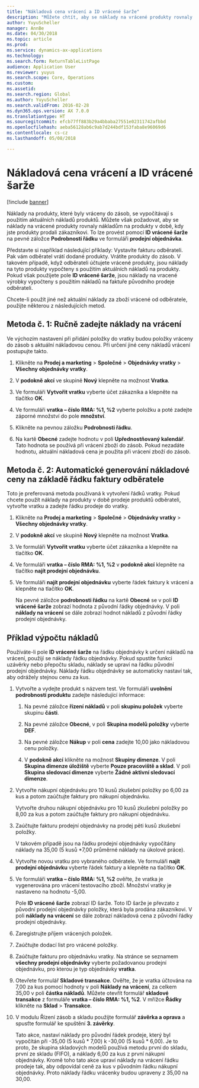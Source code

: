 ```yaml
---
title: "Nákladová cena vrácení a ID vrácené šarže"
description: "Můžete chtít, aby se náklady na vrácené produkty rovnaly nákladům na produkty v době, kdy jste produkty prodali zákazníkovi. To lze provést pomocí **ID vrácené šarže**."
author: YuyuScheller
manager: AnnBe
ms.date: 04/30/2018
ms.topic: article
ms.prod: 
ms.service: dynamics-ax-applications
ms.technology: 
ms.search.form: ReturnTableListPage
audience: Application User
ms.reviewer: yuyus
ms.search.scope: Core, Operations
ms.custom: 
ms.assetid: 
ms.search.region: Global
ms.author: YuyuScheller
ms.search.validFrom: 2016-02-28
ms.dyn365.ops.version: AX 7.0.0
ms.translationtype: HT
ms.sourcegitcommit: efcb77ff883b29a4bbaba27551e02311742afbbd
ms.openlocfilehash: aeba56128ab6c9ab7d244bdf153faba8e96069d6
ms.contentlocale: cs-cz
ms.lasthandoff: 05/08/2018

---
```


# <a name="return-cost-price-and-return-lot-id"></a>Nákladová cena vrácení a ID vrácené šarže        

[!include [banner](../includes/banner.md)]



Náklady na produkty, které byly vráceny do zásob, se vypočítávají s použitím aktuálních nákladů produktů. Můžete však požadovat, aby se náklady na vrácené produkty rovnaly nákladům na produkty v době, kdy jste produkty prodali zákazníkovi. To lze provést pomocí **ID vrácené šarže** na pevné záložce **Podrobnosti řádku** ve formuláři **prodejní objednávka**.

Představte si například následující příklady: Vystavíte fakturu odběrateli. Pak vám odběratel vrátí dodané produkty. Vrátíte produkty do zásob. V takovém případě, když odběrateli účtujete vrácené produkty, jsou náklady na tyto produkty vypočteny s použitím aktuálních nákladů na produkty. Pokud však použijete pole **ID vrácené šarže**, jsou náklady na vracené výrobky vypočteny s použitím nákladů na faktuře původního prodeje odběrateli.

Chcete-li použít jiné než aktuální náklady za zboží vrácené od odběratele, použijte některou z následujících metod.

## <a name="method-1-manually-enter-the-return-cost-price"></a>Metoda č. 1: Ručně zadejte náklady na vrácení

Ve výchozím nastavení při přidání položky do vratky budou položky vráceny do zásob s aktuální nákladovou cenou. Při určení jiné ceny nákladů vrácení postupujte takto.

1.  Klikněte na **Prodej a marketing** \> **Společné** \> **Objednávky vratky** \> **Všechny objednávky vratky**.

2.  V **podokně akcí** ve skupině **Nový** klepněte na možnost **Vratka**.

3.  Ve formuláři **Vytvořit vratku** vyberte účet zákazníka a klepněte na tlačítko **OK**.

4.  Ve formuláři **vratka – číslo RMA: %1, %2** vyberte položku a poté zadejte záporné množství do pole **množství**.

5.  Klikněte na pevnou záložku **Podrobnosti řádku**.

6.  Na kartě **Obecné** zadejte hodnotu v poli **Upřednostňovaný kalendář**. Tato hodnota se používá při vrácení zboží do zásob. Pokud nezadáte hodnotu, aktuální nákladová cena je použita při vrácení zboží do zásob.

## <a name="method-2-automatically-generate-the-cost-price-based-on-the-customer-invoice-line"></a>Metoda č. 2: Automatické generování nákladové ceny na základě řádku faktury odběratele

Toto je preferovaná metoda používaná k vytvoření řádků vratky. Pokud chcete použít náklady na produkty v době prodeje produktů odběrateli, vytvořte vratku a zadejte řádku prodeje do vratky.

1.  Klikněte na **Prodej a marketing** \> **Společné** \> **Objednávky vratky** \> **Všechny objednávky vratky**.

2.  V **podokně akcí** ve skupině **Nový** klepněte na možnost **Vratka**.

3.  Ve formuláři **Vytvořit vratku** vyberte účet zákazníka a klepněte na tlačítko **OK**.

4.  Ve formuláři **vratka – číslo RMA: %1, %2** v **podokně akcí** klepněte na tlačítko **najít prodejní objednávku**.

5.  Ve formuláři **najít prodejní objednávku** vyberte řádek faktury k vrácení a klepněte na tlačítko **OK**.
    
    Na pevné záložce **podrobnosti řádku** na kartě **Obecné** se v poli **ID vrácené šarže** zobrazí hodnota z původní řádky objednávky. V poli **náklady na vrácení** se dále zobrazí hodnot nákladů z původní řádky prodejní objednávky.

## <a name="cost-calculation-example"></a>Příklad výpočtu nákladů

Používáte-li pole **ID vrácené šarže** na řádku objednávky k určení nákladů na vrácení, použijí se náklady řádku objednávky. Pokud spustíte funkci uzávěrky nebo přepočtu skladu, náklady se upraví na řádku původní prodejní objednávky. Náklady řádku objednávky se automaticky nastaví tak, aby odrážely stejnou cenu za kus.

1.  Vytvořte a vydejte produkt s názvem test. Ve formuláři **uvolnění podrobností produktu** zadejte následující informace:
    
    1.  Na pevné záložce **řízení nákladů** v poli **skupinu položek** vyberte skupinu **části**.
    
    2.  Na pevné záložce **Obecné**, v poli **Skupina modelů položky** vyberte **DEF**.
    
    3.  Na pevné záložce **Nákup** v poli **cena** zadejte 10,00 jako nákladovou cenu položky.
    
    4.  V **podokně akcí** klikněte na možnost **Skupiny dimenze**. V poli **Skupina dimenze úložiště** vyberte **Pouze pracoviště a sklad**. V poli **Skupina sledovací dimenze** vyberte **Žádné aktivní sledovací dimenze**.

2.  Vytvořte nákupní objednávku pro 10 kusů zkušební položky po 6,00 za kus a potom zaúčtujte faktury pro nákupní objednávku.
    
    Vytvořte druhou nákupní objednávku pro 10 kusů zkušební položky po 8,00 za kus a potom zaúčtujte faktury pro nákupní objednávku.

3.  Zaúčtujte fakturu prodejní objednávky na prodej pěti kusů zkušební položky.
    
    V takovém případě jsou na řádku prodejní objednávky vypočítány náklady na 35,00 (5 kusů \*7,00 průměrné náklady na úkolové práce).

4.  Vytvořte novou vratku pro vybraného odběratele. Ve formuláři **najít prodejní objednávku** vyberte řádek faktury a klepněte na tlačítko **OK**.

5.  Ve formuláři **vratka – číslo RMA: %1, %2** ověřte, že vratka je vygenerována pro vrácení testovacího zboží. Množství vratky je nastaveno na hodnotu -5,00.
    
    Pole **ID vrácené šarže** zobrazí ID šarže. Toto ID šarže je převzato z původní prodejní objednávky položky, která byla prodána zákazníkovi. V poli **náklady na vrácení** se dále zobrazí nákladová cena z původní řádky prodejní objednávky.

6.  Zaregistrujte příjem vrácených položek.

7.  Zaúčtujte dodací list pro vrácené položky.

8.  Zaúčtujte fakturu pro objednávku vratky. Na stránce se seznamem **všechny prodejní objednávky** vyberte požadovanou prodejní objednávku, pro kterou je typ objednávky **vratka**.

9.  Otevřete formulář **Skladové transakce**. Ověřte, že je vratka účtována na 7,00 za kus pomocí hodnoty v poli **Náklady na vrácení**, za celkem 35,00 v poli **částka nákladů**. Můžete otevřít formulář **skladové transakce** z formuláře **vratka – číslo RMA: %1, %2**. V mřížce **Řádky** klikněte na **Sklad** \> **Transakce**.

10. V modulu Řízení zásob a skladu použijte formulář **závěrka a oprava** a spusťte formulář ke spuštění **3. závěrky**.
    
    Tato akce, nastaví náklady pro původní řádek prodeje, který byl vypočítán při -35,00 (5 kusů \* 7,00) k -30,00 (5 kusů \* 6,00). Je to proto, že skupina skladových modelů používá metodu první do skladu, první ze skladu (FIFO), a náklady 6,00 za kus z první nákupní objednávky. Kromě toho tato akce upraví náklady na vrácení řádku prodeje tak, aby odpovídal ceně za kus v původním řádku nákupní objednávky. Proto náklady řádku vrácenky budou upraveny z 35,00 na 30,00.





